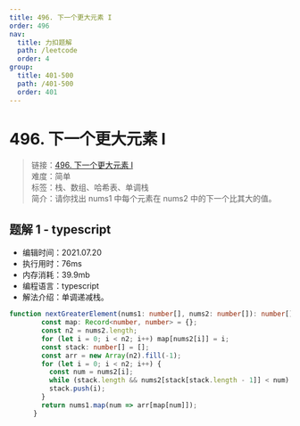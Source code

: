 ```yaml
---
title: 496. 下一个更大元素 I
order: 496
nav:
  title: 力扣题解
  path: /leetcode
  order: 4
group:
  title: 401-500
  path: /401-500
  order: 401
---
```


# 496. 下一个更大元素 I
    
> 链接：[496. 下一个更大元素 I](https://leetcode-cn.com/problems/next-greater-element-i/)  
> 难度：简单  
> 标签：栈、数组、哈希表、单调栈  
> 简介：请你找出 nums1 中每个元素在 nums2 中的下一个比其大的值。
      
## 题解 1 - typescript
- 编辑时间：2021.07.20
- 执行用时：76ms
- 内存消耗：39.9mb
- 编程语言：typescript
- 解法介绍：单调递减栈。
```typescript
function nextGreaterElement(nums1: number[], nums2: number[]): number[] {
        const map: Record<number, number> = {};
        const n2 = nums2.length;
        for (let i = 0; i < n2; i++) map[nums2[i]] = i;
        const stack: number[] = [];
        const arr = new Array(n2).fill(-1);
        for (let i = 0; i < n2; i++) {
          const num = nums2[i];
          while (stack.length && nums2[stack[stack.length - 1]] < num) arr[stack.pop()!] = num;
          stack.push(i);
        }
        return nums1.map(num => arr[map[num]]);
      }
```

      